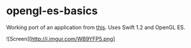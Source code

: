 # opengl-es-basics
Working port of an application from [this](http://www.raywenderlich.com/3664/opengl-tutorial-for-ios-opengl-es-2-0).
Uses Swift 1.2 and OpenGL ES.

![Screen][http://i.imgur.com/WB9YFP5.png]

